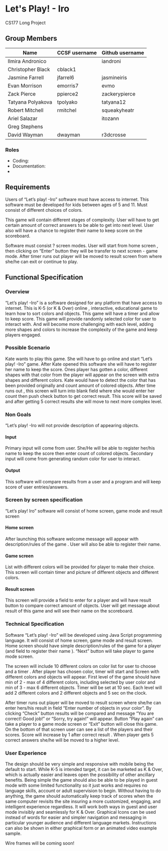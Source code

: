 # Let's Play! - Iro

CS177 Long Project

## Group Members

| Name | CCSF username | Github username |
| ---- | ------------- | --------------- |
Ilmira Andronico |  | iandroni |
Christopher Black | cblack1 |  |
Jasmine Farrell | jfarrel6 | jasmineiris |
Evan Morrison | emorris7 | evmo |
Zack Pierce | ppierce2 | zackerypierce |
Tatyana Polyakova | tpolyako | tatyana12 |
Robert Mitchell | rmitchel | squeakyheatr |
Ariel Salazar |  | itozann |
Greg Stephens |  |  |
David Wayman | dwayman | r3dcrosse |

### Roles

- Coding:
- Documentation: 
- 

## Requirements

Users of “Let’s play! -Iro” software must have access to internet. This software must be developed for kids between ages of 5 and 11. Must consist of different choices of colors.

This game will contain different stages of complexity. User will have to get certain amount of  correct answers to be able to get into next level. User also will have a chance to register their name to keep score on the scoreboard. 

Software must consist ? screen modes. User will start from home screen , then clicking on “Enter” button they will be transfer to next screen - game mode. After timer runs out player will be moved to result screen  from where  she/he can exit or continue to play. 

## Functional Specification

### Overview

“Let’s play! -Iro” is a software designed for any platform that have access to internet.  This is K-5 (or K & Over) online , interactive, educational game to learn how to sort colors and objects. This game will have a timer and allow  to keep score. This game will provide randomly selected color for user to interact with. And will become more challenging with each level, adding more shapes and colors to increase the complexity of the game and keep players engaged. 

### Possible Scenario

Kate wants to play this game. She will have to go online and start “Let’s play! -Iro” game. After Kate opened this software she will have to register her name to keep the score. Ones player has gotten a color, different shapes with that color from the player will appear  on the screen with extra shapes  and different colors. Kate would have to detect the color that has been provided originally  and count amount of colored objects.  After time runs out , this screen will turn into blank field where she would enter her count then push check button to get correct result. This score will be saved and after getting 5 correct results she will move to next  more complex level.

### Non Goals

“Let’s play! -Iro  will not provide description of appearing objects.

#### Input

Primary input will come from user. She/He will be able to register her/his name to keep the score then enter count of colored objects. Secondary input will come from generating random color for user to interact. 

#### Output

This software will compare results from a user and a program and will keep score of user entries/answers.

### Screen by screen specification

“Let’s play! Iro” software will consist of home screen, game mode and result screen

#### Home screen

After launching this software welcome message will appear with description/rules of the game . User will also be able to register their name.

#### Game screen

List with different colors will be provided for player to make their choice.  This screen will contain timer and picture of different objects and different colors.

#### Result screen

This screen will provide  a field to enter  for a player and will have result button to compare correct amount of objects. User will get message about result of this game and will see their name on the scoreboard.

### Technical Specification

Software “Let’s play! -Iro” will be developed using Java Script programming language. It will consist of home screen, game mode and result screen.
Home screen should have simple description/rules of the game for a player (and field to register their name ). “Next” button will take player to game mode screen.

The screen will  include 10 different colors on color list for user to choose and  a timer . After player has chosen color, timer will start and Screen with different colors and objects will appear. First level of the game should have min  of 2 - max  of 4 different colors, including selected by user color and min of 3 - max 6 different objects. Timer will be set at 10 sec. Each level will add 2 different colors and 2 different objects and 5 sec on the clock.

After timer runs out player will be moved to result screen where she/he can enter hers/his result in field “Enter number of objects in your color”. By clicking “Check” button results will be compared and message “You are correct! Good job!” or “Sorry, try again!” will appear. Button “Play again” can take a player to a game mode screen or “Exit” button will close this game. On the bottom of that screen user can see a list of the players and their scores. 
Score will increase by 1 after correct result . When player gets 5 correct answers she/he will be moved to a higher level.

### User Experience

The design should be very simple and responsive with mobile being the default to start. While K-5 is intended target, it can be marketed as K & Over, which is actually easier and leaves open the possibility of other ancillary benefits.  Being simple the game should also be able to be played in guest mode with some limited functionality so it just works and requires no language skills, account or adult supervision to begin. Without having to do anything, the game should automatically keep track of scores when the same computer revisits the site insuring a more customized, engaging, and intelligent experience regardless. It will work both ways in guest and user mode invisibly and seamlessly for K & Over. Graphical Icons can be used instead of words for easier and simpler navigation and messaging in particular younger audience and different language markets. Instructions can also be shown in either graphical form or an animated video example sample.

Wire frames will be coming soon!
